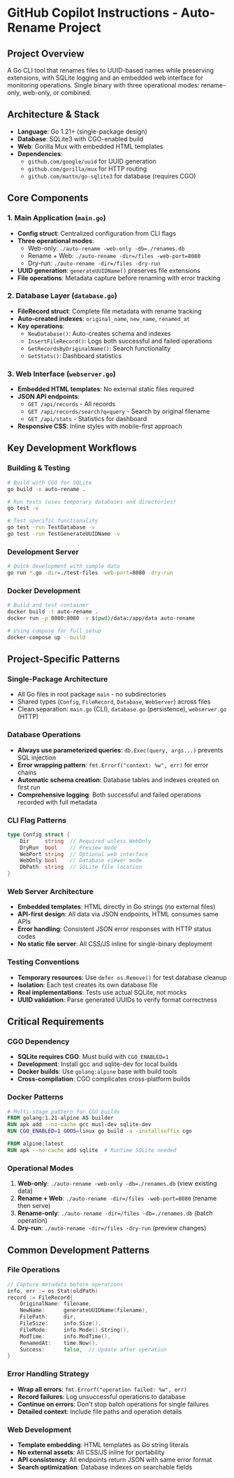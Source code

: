 # GitHub Copilot Instructions - Auto-Rename Project

## Project Overview
A Go CLI tool that renames files to UUID-based names while preserving extensions, with SQLite logging and an embedded web interface for monitoring operations. Single binary with three operational modes: rename-only, web-only, or combined.

## Architecture & Stack
- **Language**: Go 1.21+ (single-package design)
- **Database**: SQLite3 with CGO-enabled build
- **Web**: Gorilla Mux with embedded HTML templates
- **Dependencies**:
  - `github.com/google/uuid` for UUID generation
  - `github.com/gorilla/mux` for HTTP routing
  - `github.com/mattn/go-sqlite3` for database (requires CGO)

## Core Components

### 1. Main Application (`main.go`)
- **Config struct**: Centralized configuration from CLI flags
- **Three operational modes**:
  - Web-only: `./auto-rename -web-only -db=./renames.db`
  - Rename + Web: `./auto-rename -dir=/files -web-port=8080`
  - Dry-run: `./auto-rename -dir=/files -dry-run`
- **UUID generation**: `generateUUIDName()` preserves file extensions
- **File operations**: Metadata capture before renaming with error tracking

### 2. Database Layer (`database.go`)
- **FileRecord struct**: Complete file metadata with rename tracking
- **Auto-created indexes**: `original_name`, `new_name`, `renamed_at`
- **Key operations**:
  - `NewDatabase()`: Auto-creates schema and indexes
  - `InsertFileRecord()`: Logs both successful and failed operations
  - `GetRecordsByOriginalName()`: Search functionality
  - `GetStats()`: Dashboard statistics

### 3. Web Interface (`webserver.go`)
- **Embedded HTML templates**: No external static files required
- **JSON API endpoints**:
  - `GET /api/records` - All records
  - `GET /api/records/search?q=query` - Search by original filename
  - `GET /api/stats` - Statistics for dashboard
- **Responsive CSS**: Inline styles with mobile-first approach

## Key Development Workflows

### Building & Testing
```bash
# Build with CGO for SQLite
go build -o auto-rename .

# Run tests (uses temporary databases and directories)
go test -v

# Test specific functionality
go test -run TestDatabase -v
go test -run TestGenerateUUIDName -v
```

### Development Server
```bash
# Quick development with sample data
go run *.go -dir=./test-files -web-port=8080 -dry-run
```

### Docker Development
```bash
# Build and test container
docker build -t auto-rename .
docker run -p 8080:8080 -v $(pwd)/data:/app/data auto-rename

# Using compose for full setup
docker-compose up --build
```

## Project-Specific Patterns

### Single-Package Architecture
- All Go files in root package `main` - no subdirectories
- Shared types (`Config`, `FileRecord`, `Database`, `WebServer`) across files
- Clean separation: `main.go` (CLI), `database.go` (persistence), `webserver.go` (HTTP)

### Database Operations
- **Always use parameterized queries**: `db.Exec(query, args...)` prevents SQL injection
- **Error wrapping pattern**: `fmt.Errorf("context: %w", err)` for error chains
- **Automatic schema creation**: Database tables and indexes created on first run
- **Comprehensive logging**: Both successful and failed operations recorded with full metadata

### CLI Flag Patterns
```go
type Config struct {
    Dir     string  // Required unless WebOnly
    DryRun  bool    // Preview mode
    WebPort string  // Optional web interface
    WebOnly bool    // Database viewer mode
    DbPath  string  // SQLite file location
}
```

### Web Server Architecture
- **Embedded templates**: HTML directly in Go strings (no external files)
- **API-first design**: All data via JSON endpoints, HTML consumes same APIs
- **Error handling**: Consistent JSON error responses with HTTP status codes
- **No static file server**: All CSS/JS inline for single-binary deployment

### Testing Conventions
- **Temporary resources**: Use `defer os.Remove()` for test database cleanup
- **Isolation**: Each test creates its own database file
- **Real implementations**: Tests use actual SQLite, not mocks
- **UUID validation**: Parse generated UUIDs to verify format correctness

## Critical Requirements

### CGO Dependency
- **SQLite requires CGO**: Must build with `CGO_ENABLED=1`
- **Development**: Install gcc and sqlite-dev for local builds
- **Docker builds**: Use `golang:alpine` base with build tools
- **Cross-compilation**: CGO complicates cross-platform builds

### Docker Patterns
```dockerfile
# Multi-stage pattern for CGO builds
FROM golang:1.21-alpine AS builder
RUN apk add --no-cache gcc musl-dev sqlite-dev
RUN CGO_ENABLED=1 GOOS=linux go build -a -installsuffix cgo

FROM alpine:latest
RUN apk --no-cache add sqlite  # Runtime SQLite needed
```

### Operational Modes
1. **Web-only**: `./auto-rename -web-only -db=./renames.db` (view existing data)
2. **Rename + Web**: `./auto-rename -dir=/files -web-port=8080` (rename then serve)
3. **Rename-only**: `./auto-rename -dir=/files -db=./renames.db` (batch operation)
4. **Dry-run**: `./auto-rename -dir=/files -dry-run` (preview changes)

## Common Development Patterns

### File Operations
```go
// Capture metadata before operations
info, err := os.Stat(oldPath)
record := FileRecord{
    OriginalName: filename,
    NewName:      generateUUIDName(filename),
    FilePath:     dir,
    FileSize:     info.Size(),
    FileMode:     info.Mode().String(),
    ModTime:      info.ModTime(),
    RenamedAt:    time.Now(),
    Success:      false,  // Update after operation
}
```

### Error Handling Strategy
- **Wrap all errors**: `fmt.Errorf("operation failed: %w", err)`
- **Record failures**: Log unsuccessful operations to database
- **Continue on errors**: Don't stop batch operations for single failures
- **Detailed context**: Include file paths and operation details

### Web Development
- **Template embedding**: HTML templates as Go string literals
- **No external assets**: All CSS/JS inline for portability
- **API consistency**: All endpoints return JSON with same error format
- **Search optimization**: Database indexes on searchable fields